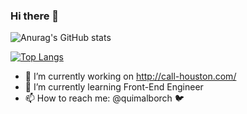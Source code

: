### Hi there 👋

![Anurag's GitHub stats](https://github-readme-stats.vercel.app/api?username=quimalborch&show_icons=true&theme=radical)

[![Top Langs](https://github-readme-stats.vercel.app/api/top-langs/?username=quimalborch)](https://github.com/quimalborch/github-readme-stats)

- 🔭 I’m currently working on http://call-houston.com/
- 🌱 I’m currently learning Front-End Engineer
- 📫 How to reach me: @quimalborch 🐦
<!--
**quimalborch/quimalborch** is a ✨ _special_ ✨ repository because its `README.md` (this file) appears on your GitHub profile.

Here are some ideas to get you started:

- 🔭 I’m currently working on ...
- 🌱 I’m currently learning ...
- 👯 I’m looking to collaborate on ...
- 🤔 I’m looking for help with ...
- 💬 Ask me about ...
- 📫 How to reach me: ...
- 😄 Pronouns: ...
- ⚡ Fun fact: ...
-->
